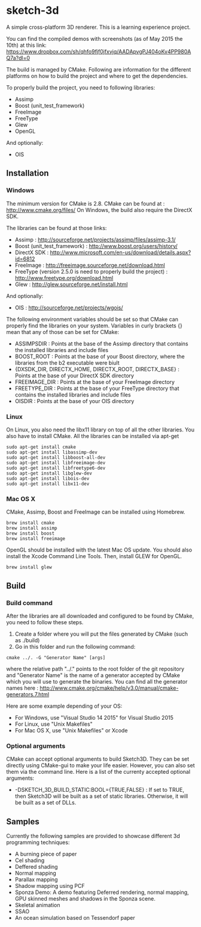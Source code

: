 # sketch-3d

A simple cross-platform 3D renderer. This is a learning experience project.

You can find the compiled demos with screenshots (as of May 2015 the 10th) at this link: https://www.dropbox.com/sh/qhfo9fjf0jfxvjq/AADApvgPJ404oKv4PP980AQ7a?dl=0

The build is managed by CMake. Following are information for the different platforms on how to build the project and where to get the dependencies.

To properly build the project, you need to following libraries:
* Assimp
* Boost (unit\_test\_framework)
* FreeImage
* FreeType
* Glew
* OpenGL

And optionally:
* OIS

## Installation
### Windows
The minimum version for CMake is 2.8. CMake can be found at : http://www.cmake.org/files/
On Windows, the build also require the DirectX SDK.

The libraries can be found at those links:
* Assimp : http://sourceforge.net/projects/assimp/files/assimp-3.1/
* Boost (unit\_test\_framework) : http://www.boost.org/users/history/
* DirectX SDK : http://www.microsoft.com/en-us/download/details.aspx?id=6812
* FreeImage : http://freeimage.sourceforge.net/download.html
* FreeType (version 2.5.0 is need to properly build the project) : http://www.freetype.org/download.html
* Glew : http://glew.sourceforge.net/install.html

And optionally:
* OIS : http://sourceforge.net/projects/wgois/

The following environment variables should be set so that CMake can properly find the libraries on your system. Variables in curly brackets {} mean that any of those can be set for CMake:
* ASSIMPSDIR : Points at the base of the Assimp directory that contains the installed libraries and include files
* BOOST_ROOT : Points at the base of your Boost directory, where the libraries from the b2 executable were biult
* {DXSDK_DIR, DIRECTX_HOME, DIRECTX_ROOT, DIRECTX_BASE} : Points at the base of your DirectX SDK directory
* FREEIMAGE_DIR : Points at the base of your FreeImage directory
* FREETYPE_DIR : Points at the base of your FreeType directory that contains the installed libraries and include files
* OISDIR : Points at the base of your OIS directory

### Linux
On Linux, you also need the libx11 library on top of all the other libraries. You also have to install CMake. All the libraries can be installed via apt-get
```
sudo apt-get install cmake
sudo apt-get install libassimp-dev
sudo apt-get install libboost-all-dev
sudo apt-get install libfreeimage-dev
sudo apt-get install libfreetype6-dev
sudo apt-get install libglew-dev
sudo apt-get install libois-dev
sudo apt-get install libx11-dev
```

### Mac OS X
CMake, Assimp, Boost and FreeImage can be installed using Homebrew.
```
brew install cmake
brew install assimp
brew install boost
brew install freeimage
```
OpenGL should be installed with the latest Mac OS update. You should also install the Xcode Command Line Tools. Then, install GLEW for OpenGL.
```
brew install glew
```

## Build
### Build command
After the libraries are all downloaded and configured to be found by CMake, you need to follow these steps.
1. Create a folder where you will put the files generated by CMake (such as ./build)
2. Go in this folder and run the following command:
```
cmake ../. -G "Generator Name" [args]
```
where the relative path "../." points to the root folder of the git repository and "Generator Name" is the name of a generator accepted by CMake which you will use to generate the binaries.
You can find all the generator names here : http://www.cmake.org/cmake/help/v3.0/manual/cmake-generators.7.html

Here are some example depending of your OS:
* For Windows, use "Visual Studio 14 2015" for Visual Studio 2015
* For Linux, use "Unix Makefiles"
* For Mac OS X, use "Unix Makefiles" or Xcode

### Optional arguments
CMake can accept optional arguments to build Sketch3D. They can be set directly using CMake-gui to make your life easier. However, you can also set them via the command line.
Here is a list of the currenty accepted optional arguments:
* -DSKETCH_3D_BUILD_STATIC:BOOL={TRUE,FALSE} : If set to TRUE, then Sketch3D will be built as a set of static libraries. Otherwise, it will be built as a set of DLLs.

## Samples
Currently the following samples are provided to showcase different 3d programming techniques:
* A burning piece of paper
* Cel shading
* Deffered shading
* Normal mapping
* Parallax mapping
* Shadow mapping using PCF
* Sponza Demo: A demo featuring Deferred rendering, normal mapping, GPU skinned meshes and shadows in the Sponza scene.
* Skeletal animation
* SSAO
* An ocean simulation based on Tessendorf paper

